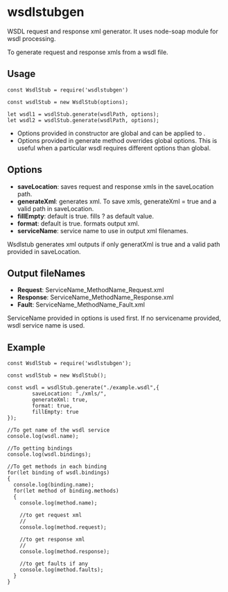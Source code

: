 # wsdlstubgen
WSDL request and response xml generator. It uses node-soap module for wsdl processing. 

To generate request and response xmls from a wsdl file.

Usage
------

```
const WsdlStub = require('wsdlstubgen')

const wsdlStub = new WsdlStub(options);

let wsdl1 = wsdlStub.generate(wsdlPath, options);
let wsdl2 = wsdlStub.generate(wsdlPath, options);
```

* Options provided in constructor are global and can be applied to .
* Options provided in generate method overrides global options. This is useful when a particular wsdl requires different options than global.

Options
-------------

* **saveLocation**: saves request and response xmls in the saveLocation path.
* **generateXml**: generates xml. To save xmls, generateXml = true and a valid path in saveLocation.
* **fillEmpty**: default is true. fills ? as default value.
* **format**: default is true. formats output xml.
* **serviceName**: service name to use in output xml filenames.

Wsdlstub generates xml outputs if only generatXml is true and a valid path provided in saveLocation. 

Output fileNames
-----------------

* **Request**: ServiceName_MethodName_Request.xml
* **Response**: ServiceName_MethodName_Response.xml
* **Fault**: ServiceName_MethodName_Fault.xml

ServiceName provided in options is used first. If no servicename provided, wsdl service name is used. 

Example
--------------

```
const WsdlStub = require('wsdlstubgen');

const wsdlStub = new WsdlStub();

const wsdl = wsdlStub.generate("./example.wsdl",{ 
        saveLocation: "./xmls/",
        generateXml: true,
        format: true, 
        fillEmpty: true
});

//To get name of the wsdl service
console.log(wsdl.name);

//To getting bindings
console.log(wsdl.bindings);

//To get methods in each binding
for(let binding of wsdl.bindings)
{
  console.log(binding.name);
  for(let method of binding.methods)
  {
    console.log(method.name);
    
    //to get request xml
    //
    console.log(method.request);
    
    //to get response xml
    //
    console.log(method.response);
    
    //to get faults if any 
    console.log(method.faults);
  }
}
```



